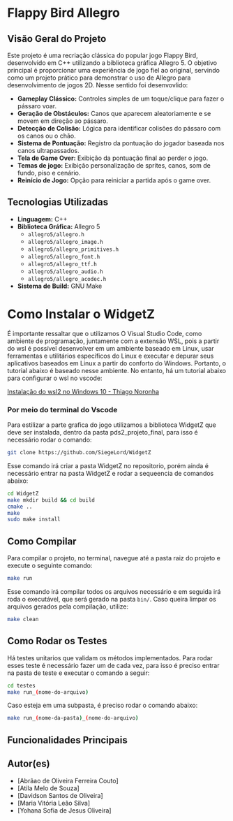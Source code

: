 #  Flappy Bird Allegro
## Visão Geral do Projeto

Este projeto é uma recriação clássica do popular jogo Flappy Bird, desenvolvido em C++ utilizando a biblioteca gráfica Allegro 5. O objetivo principal é proporcionar uma experiência de jogo fiel ao original, servindo como um projeto prático para demonstrar o uso de Allegro para desenvolvimento de jogos 2D. Nesse sentido foi desenvovlido:

* **Gameplay Clássico:** Controles simples de um toque/clique para fazer o pássaro voar.
* **Geração de Obstáculos:** Canos que aparecem aleatoriamente e se movem em direção ao pássaro.
* **Detecção de Colisão:** Lógica para identificar colisões do pássaro com os canos ou o chão.
* **Sistema de Pontuação:** Registro da pontuação do jogador baseada nos canos ultrapassados.
* **Tela de Game Over:** Exibição da pontuação final ao perder o jogo.
* **Temas de jogo:** Exibição personalização de sprites, canos, som de fundo, piso e cenário.
* **Reinício de Jogo:** Opção para reiniciar a partida após o game over.

## Tecnologias Utilizadas

* **Linguagem:** C++
* **Biblioteca Gráfica:** Allegro 5
    * `allegro5/allegro.h`
    * `allegro5/allegro_image.h`
    * `allegro5/allegro_primitives.h`
    * `allegro5/allegro_font.h`
    * `allegro5/allegro_ttf.h`
    * `allegro5/allegro_audio.h`
    * `allegro5/allegro_acodec.h`
* **Sistema de Build:** GNU Make

# Como Instalar o WidgetZ
É importante ressaltar que o utilizamos O Visual Studio Code, como ambiente de programação,  juntamente com a extensão WSL, pois a partir do wsl é possível desenvolver em um ambiente baseado em Linux, usar ferramentas e utilitários específicos do Linux e executar e depurar seus aplicativos baseados em Linux a partir do conforto do Windows. Portanto, o tutorial abaixo é baseado nesse ambiente. No entanto, há um tutorial abaixo para configurar o wsl no vscode:

[Instalação do wsl2 no Windows 10 - Thiago Noronha](https://youtu.be/8-WZY4yIS54?si=WqlVA3qtRfcEkAXR)

### Por meio do terminal do Vscode
Para estilizar a parte grafica do jogo utilizamos a biblioteca WidgetZ que deve ser instalada, dentro da pasta pds2_projeto_final, para isso é necessário rodar o comando:
```bash
git clone https://github.com/SiegeLord/WidgetZ
```
Esse comando irá criar a pasta WidgetZ no repositorio, porém ainda é necessário entrar na pasta WidgetZ e rodar a sequeencia de comandos abaixo: 
```bash
cd WidgetZ
make mkdir build && cd build
cmake ..
make
sudo make install
```

## Como Compilar
Para compilar o projeto, no terminal, navegue até a pasta raiz do projeto e execute o seguinte comando:

```bash
make run
```

Esse comando irá compilar todos os arquivos necessário e em seguida irá roda o executável, que será gerado na pasta `bin/`. Caso queira limpar os arquivos gerados pela compilação, utilize:

```bash
make clean
```

## Como Rodar os Testes
Há testes unitarios que validam os métodos implementados. Para rodar esses teste é necessário fazer um de cada vez, para isso é preciso entrar na pasta de teste e executar o comando a seguir:
```bash
cd testes
make run_(nome-do-arquivo)
```
Caso esteja em uma subpasta, é preciso rodar o comando abaixo:
```bash
make run_(nome-da-pasta)_(nome-do-arquivo)
```
## Funcionalidades Principais


## Autor(es)

* [Abrãao de Oliveira Ferreira Couto] 
* [Atila Melo de Souza]
* [Davidson Santos de Oliveira]
* [Maria Vitória Leão Silva]
* [Yohana Sofia de Jesus Oliveira]

